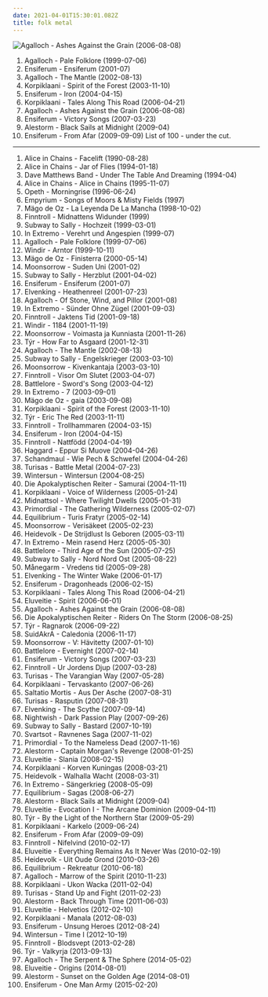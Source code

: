 ```yaml
---
date: 2021-04-01T15:30:01.082Z
title: folk metal
---
```

![Agalloch - Ashes Against the Grain (2006-08-08)](http://coverartarchive.org/release/b943e89a-2ae7-4cce-940a-c434c4f068cf/19071273840-500.jpg "Agalloch - Ashes Against the Grain (2006-08-08)")
1. <span title="#folk_metal #doom_metal">Agalloch - Pale Folklore (1999-07-06)</span>
2. <span title="#folk_metal #viking_metal">Ensiferum - Ensiferum (2001-07)</span>
3. <span title="#folk_metal #doom_metal">Agalloch - The Mantle (2002-08-13)</span>
4. <span title="#folk_metal">Korpiklaani - Spirit of the Forest (2003-11-10)</span>
5. <span title="#folk_metal #viking_metal">Ensiferum - Iron (2004-04-15)</span>
6. <span title="#folk_metal">Korpiklaani - Tales Along This Road (2006-04-21)</span>
7. <span title="#doom_metal #folk_metal #progressive_metal">Agalloch - Ashes Against the Grain (2006-08-08)</span>
8. <span title="#folk_metal #viking_metal">Ensiferum - Victory Songs (2007-03-23)</span>
9. <span title="#folk_metal #power_metal #pirate_metal">Alestorm - Black Sails at Midnight (2009-04)</span>
10. <span title="#folk_metal">Ensiferum - From Afar (2009-09-09)</span>
List of 100 - under the cut.
<!-- more -->
-----
1. <span title="#grunge">Alice in Chains - Facelift (1990-08-28)</span>
2. <span title="#grunge #90_s">Alice in Chains - Jar of Flies (1994-01-18)</span>
3. <span title="#rock #90_s">Dave Matthews Band - Under The Table And Dreaming (1994-04)</span>
4. <span title="#grunge">Alice in Chains - Alice in Chains (1995-11-07)</span>
5. <span title="#progressive_death_metal #progressive_metal">Opeth - Morningrise (1996-06-24)</span>
6. <span title="#folk_metal">Empyrium - Songs of Moors & Misty Fields (1997)</span>
7. <span title="#folk_metal">Mägo de Oz - La Leyenda De La Mancha (1998-10-02)</span>
8. <span title="#folk_metal">Finntroll - Midnattens Widunder (1999)</span>
9. <span title="#folk_metal">Subway to Sally - Hochzeit (1999-03-01)</span>
10. <span title="#folk_metal">In Extremo - Verehrt und Angespien (1999-07)</span>
11. <span title="#folk_metal #doom_metal">Agalloch - Pale Folklore (1999-07-06)</span>
12. <span title="#black_metal #viking_metal">Windir - Arntor (1999-10-11)</span>
13. <span title="#folk_metal">Mägo de Oz - Finisterra (2000-05-14)</span>
14. <span title="#folk_metal #viking_metal">Moonsorrow - Suden Uni (2001-02)</span>
15. <span title="#folk_metal">Subway to Sally - Herzblut (2001-04-02)</span>
16. <span title="#folk_metal #viking_metal">Ensiferum - Ensiferum (2001-07)</span>
17. <span title="#folk_metal #power_metal">Elvenking - Heathenreel (2001-07-23)</span>
18. <span title="#doom_metal #black_metal #folk_metal">Agalloch - Of Stone, Wind, and Pillor (2001-08)</span>
19. <span title="#folk_metal">In Extremo - Sünder Ohne Zügel (2001-09-03)</span>
20. <span title="#folk_metal">Finntroll - Jaktens Tid (2001-09-18)</span>
21. <span title="#black_metal #viking_metal #folk_metal #melodic_black_metal">Windir - 1184 (2001-11-19)</span>
22. <span title="#viking_metal #folk_metal #pagan_metal">Moonsorrow - Voimasta ja Kunniasta (2001-11-26)</span>
23. <span title="#folk_metal #viking_metal">Týr - How Far to Asgaard (2001-12-31)</span>
24. <span title="#folk_metal #doom_metal">Agalloch - The Mantle (2002-08-13)</span>
25. <span title="#folk_metal">Subway to Sally - Engelskrieger (2003-03-10)</span>
26. <span title="#viking_metal #folk_metal">Moonsorrow - Kivenkantaja (2003-03-10)</span>
27. <span title="#folk #folk_metal">Finntroll - Visor Om Slutet (2003-04-07)</span>
28. <span title="#folk_metal">Battlelore - Sword's Song (2003-04-12)</span>
29. <span title="#folk_metal">In Extremo - 7 (2003-09-01)</span>
30. <span title="#folk_metal">Mägo de Oz - gaia (2003-09-08)</span>
31. <span title="#folk_metal">Korpiklaani - Spirit of the Forest (2003-11-10)</span>
32. <span title="#folk_metal #viking_metal">Týr - Eric The Red (2003-11-11)</span>
33. <span title="#folk_metal">Finntroll - Trollhammaren (2004-03-15)</span>
34. <span title="#folk_metal #viking_metal">Ensiferum - Iron (2004-04-15)</span>
35. <span title="#folk_metal">Finntroll - Nattfödd (2004-04-19)</span>
36. <span title="#symphonic_metal">Haggard - Eppur Si Muove (2004-04-26)</span>
37. <span title="#folk_metal #schandmaul #metal #german">Schandmaul - Wie Pech & Schwefel (2004-04-26)</span>
38. <span title="#folk_metal #viking_metal #battle_metal">Turisas - Battle Metal (2004-07-23)</span>
39. <span title="#melodic_death_metal">Wintersun - Wintersun (2004-08-25)</span>
40. <span title="#heavy_metal #folk_metal">Die Apokalyptischen Reiter - Samurai (2004-11-11)</span>
41. <span title="#folk_metal">Korpiklaani - Voice of Wilderness (2005-01-24)</span>
42. <span title="#folk_metal #gothic_metal">Midnattsol - Where Twilight Dwells (2005-01-31)</span>
43. <span title="#black_metal">Primordial - The Gathering Wilderness (2005-02-07)</span>
44. <span title="#folk_metal">Equilibrium - Turis Fratyr (2005-02-14)</span>
45. <span title="#folk_metal #viking_metal #black_metal #pagan_metal">Moonsorrow - Verisäkeet (2005-02-23)</span>
46. <span title="#folk_metal">Heidevolk - De Strijdlust Is Geboren (2005-03-11)</span>
47. <span title="#folk_metal">In Extremo - Mein rasend Herz (2005-05-30)</span>
48. <span title="#folk_metal">Battlelore - Third Age of the Sun (2005-07-25)</span>
49. <span title="#folk_metal">Subway to Sally - Nord Nord Ost (2005-08-22)</span>
50. <span title="#folk_metal #viking_metal">Månegarm - Vredens tid (2005-09-28)</span>
51. <span title="#folk_metal #power_metal">Elvenking - The Winter Wake (2006-01-17)</span>
52. <span title="#viking_metal #folk_metal">Ensiferum - Dragonheads (2006-02-15)</span>
53. <span title="#folk_metal">Korpiklaani - Tales Along This Road (2006-04-21)</span>
54. <span title="#folk_metal">Eluveitie - Spirit (2006-06-01)</span>
55. <span title="#doom_metal #folk_metal #progressive_metal">Agalloch - Ashes Against the Grain (2006-08-08)</span>
56. <span title="#folk_metal #melodic_death_metal">Die Apokalyptischen Reiter - Riders On The Storm (2006-08-25)</span>
57. <span title="#folk_metal #viking_metal">Týr - Ragnarok (2006-09-22)</span>
58. <span title="#folk_metal">SuidAkrA - Caledonia (2006-11-17)</span>
59. <span title="#folk_metal">Moonsorrow - V: Hävitetty (2007-01-10)</span>
60. <span title="#folk_metal">Battlelore - Evernight (2007-02-14)</span>
61. <span title="#folk_metal #viking_metal">Ensiferum - Victory Songs (2007-03-23)</span>
62. <span title="#folk_metal">Finntroll - Ur Jordens Djup (2007-03-28)</span>
63. <span title="#folk_metal #viking_metal">Turisas - The Varangian Way (2007-05-28)</span>
64. <span title="#folk_metal">Korpiklaani - Tervaskanto (2007-06-26)</span>
65. <span title="#folk_metal #mittelalter_rock">Saltatio Mortis - Aus Der Asche (2007-08-31)</span>
66. <span title="#folk_metal">Turisas - Rasputin (2007-08-31)</span>
67. <span title="#folk_metal">Elvenking - The Scythe (2007-09-14)</span>
68. <span title="#symphonic_metal #power_metal">Nightwish - Dark Passion Play (2007-09-26)</span>
69. <span title="#folk_metal">Subway to Sally - Bastard (2007-10-19)</span>
70. <span title="#folk_metal">Svartsot - Ravnenes Saga (2007-11-02)</span>
71. <span title="#black_metal #pagan_metal">Primordial - To the Nameless Dead (2007-11-16)</span>
72. <span title="#folk_metal #pirate_metal">Alestorm - Captain Morgan's Revenge (2008-01-25)</span>
73. <span title="#folk_metal">Eluveitie - Slania (2008-02-15)</span>
74. <span title="#folk_metal">Korpiklaani - Korven Kuningas (2008-03-21)</span>
75. <span title="#folk_metal">Heidevolk - Walhalla Wacht (2008-03-31)</span>
76. <span title="#folk_metal">In Extremo - Sängerkrieg (2008-05-09)</span>
77. <span title="#folk_metal">Equilibrium - Sagas (2008-06-27)</span>
78. <span title="#folk_metal #power_metal #pirate_metal">Alestorm - Black Sails at Midnight (2009-04)</span>
79. <span title="#folk #folk_metal #celtic_folk">Eluveitie - Evocation I - The Arcane Dominion (2009-04-11)</span>
80. <span title="#folk_metal #viking_metal">Týr - By the Light of the Northern Star (2009-05-29)</span>
81. <span title="#folk_metal">Korpiklaani - Karkelo (2009-06-24)</span>
82. <span title="#folk_metal">Ensiferum - From Afar (2009-09-09)</span>
83. <span title="#folk_metal">Finntroll - Nifelvind (2010-02-17)</span>
84. <span title="#folk_metal">Eluveitie - Everything Remains As It Never Was (2010-02-19)</span>
85. <span title="#folk_metal">Heidevolk - Uit Oude Grond (2010-03-26)</span>
86. <span title="#folk_metal">Equilibrium - Rekreatur (2010-06-18)</span>
87. <span title="#2010 #black_metal #atmospheric_black_metal #folk_metal">Agalloch - Marrow of the Spirit (2010-11-23)</span>
88. <span title="#folk_metal">Korpiklaani - Ukon Wacka (2011-02-04)</span>
89. <span title="#folk_metal #symphonic_metal">Turisas - Stand Up and Fight (2011-02-23)</span>
90. <span title="#folk_metal">Alestorm - Back Through Time (2011-06-03)</span>
91. <span title="#folk_metal #melodic_death_metal">Eluveitie - Helvetios (2012-02-10)</span>
92. <span title="#folk_metal">Korpiklaani - Manala (2012-08-03)</span>
93. <span title="#folk_metal">Ensiferum - Unsung Heroes (2012-08-24)</span>
94. <span title="#melodic_death_metal #symphonic_metal #progressive_blackened_homoerotic_weeaboo_metal #leather_daddy_rape_soundtrack #misanthropic_gay_romance_nostalgia_metal #neo_erotic_spandex_metal">Wintersun - Time I (2012-10-19)</span>
95. <span title="#folk_metal">Finntroll - Blodsvept (2013-02-28)</span>
96. <span title="#folk_metal #2013">Týr - Valkyrja (2013-09-13)</span>
97. <span title="#2014 #doom_metal #folk_metal">Agalloch - The Serpent & The Sphere (2014-05-02)</span>
98. <span title="#2014 #folk_metal #melodic_death_metal">Eluveitie - Origins (2014-08-01)</span>
99. <span title="#folk_metal #2014 #power_metal">Alestorm - Sunset on the Golden Age (2014-08-01)</span>
100. <span title="#2015 #folk_metal">Ensiferum - One Man Army (2015-02-20)</span>
